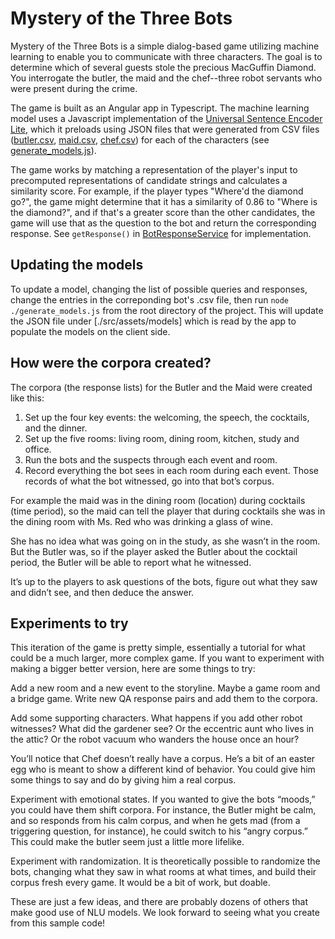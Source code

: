 # Mystery of the Three Bots

Mystery of the Three Bots is a simple dialog-based game utilizing machine learning to enable you to communicate with three characters. The goal is to determine which of several guests stole the precious MacGuffin Diamond. You interrogate the butler, the maid and the chef--three robot servants who were present during the crime.

The game is built as an Angular app in Typescript. The machine learning model uses a Javascript implementation of the [Universal Sentence Encoder Lite](https://tfhub.dev/google/universal-sentence-encoder-lite/2), which it preloads using JSON files that were generated from CSV files ([butler.csv](./butler.csv), [maid.csv](./maid.csv), [chef.csv](./chef.csv)) for each of the characters (see [generate_models.js](./generate_models.js)).

The game works by matching a representation of the player's input to precomputed representations of candidate strings and calculates a similarity score. For example, if the player types "Where'd the diamond go?", the game might determine that it has a similarity of 0.86 to "Where is the diamond?", and if that's a greater score than the other candidates, the game will use that as the question to the bot and return the corresponding response. See `getResponse()` in [BotResponseService](./src/app/bot-response.service.ts) for implementation.

## Updating the models

To update a model, changing the list of possible queries and responses, change the entries in the correponding bot's .csv file, then run `node ./generate_models.js` from the root directory of the project. This will update the JSON file under [./src/assets/models] which is read by the app to populate the models on the client side.

## How were the corpora created?

The corpora (the response lists) for the Butler and the Maid were created like this:

1. Set up the four key events: the welcoming, the speech, the cocktails, and the dinner.
2. Set up the five rooms: living room, dining room, kitchen, study and office.
3. Run the bots and the suspects through each event and room.
4. Record everything the bot sees in each room during each event. Those records of what the bot witnessed, go into that bot’s corpus.

For example the maid was in the dining room (location) during cocktails (time period), so the maid can tell the player that during cocktails she was in the dining room with Ms. Red who was drinking a glass of wine.

She has no idea what was going on in the study, as she wasn’t in the room. But the Butler was, so if the player asked the Butler about the cocktail period, the Butler will be able to report what he witnessed.

It’s up to the players to ask questions of the bots, figure out what they saw and didn’t see, and then deduce the answer.

## Experiments to try

This iteration of the game is pretty simple, essentially a tutorial for what could be a much larger, more complex game. If you want to experiment with making a bigger better version, here are some things to try:

Add a new room and a new event to the storyline. Maybe a game room and a bridge game. Write new QA response pairs and add them to the corpora.

Add some supporting characters. What happens if you add other robot witnesses? What did the gardener see? Or the eccentric aunt who lives in the attic? Or the robot vacuum who wanders the house once an hour?

You’ll notice that Chef doesn’t really have a corpus. He’s a bit of an easter egg who is meant to show a different kind of behavior. You could give him some things to say and do by giving him a real corpus.

Experiment with emotional states. If you wanted to give the bots “moods,” you could have them shift corpora. For instance, the Butler might be calm, and so responds from his calm corpus, and when he gets mad (from a triggering question, for instance), he could switch to his “angry corpus.” This could make the butler seem just a little more lifelike.

Experiment with randomization. It is theoretically possible to randomize the bots, changing what they saw in what rooms at what times, and build their corpus fresh every game. It would be a bit of work, but doable.

These are just a few ideas, and there are probably dozens of others that make good use of NLU models. We look forward to seeing what you create from this sample code!
